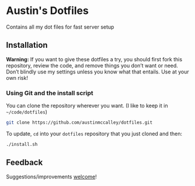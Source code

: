 # Austin's Dotfiles
Contains all my dot files for fast server setup

## Installation

**Warning:** If you want to give these dotfiles a try, you should first fork this repository, review the code, and remove things you don’t want or need. Don’t blindly use my settings unless you know what that entails. Use at your own risk!

### Using Git and the install script
You can clone the repository wherever you want. (I like to keep it in `~/code/dotfiles`) 

```bash
git clone https://github.com/austinmccalley/dotfiles.git
```

To update, `cd` into your `dotfiles` repository that you just cloned and then:

```bash 
./install.sh
```

## Feedback

Suggestions/improvements
[welcome](https://github.com/austinmccalley/dotfiles/issues)!
